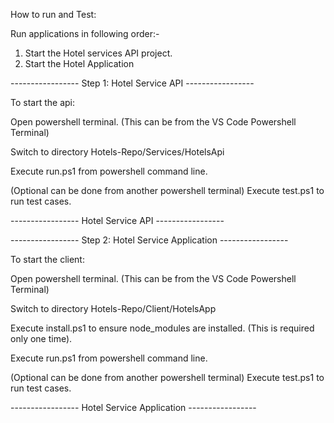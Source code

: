 How to run and Test:

Run applications in following order:-

1. Start the Hotel services API project.
2. Start the Hotel Application 

----------------- Step 1: Hotel Service API ----------------- 

To start the api:

Open powershell terminal. (This can be from the VS Code Powershell Terminal)

Switch to directory Hotels-Repo/Services/HotelsApi

Execute run.ps1 from powershell command line.

(Optional can be done from another powershell terminal) Execute test.ps1 to run test cases.

----------------- Hotel Service API ----------------- 

----------------- Step 2: Hotel Service Application ----------------- 

To start the client:

Open powershell terminal. (This can be from the VS Code Powershell Terminal)

Switch to directory Hotels-Repo/Client/HotelsApp

Execute install.ps1 to ensure node_modules are installed. (This is required only one time).

Execute run.ps1 from powershell command line.

(Optional can be done from another powershell terminal) Execute test.ps1 to run test cases.

----------------- Hotel Service Application ----------------- 


